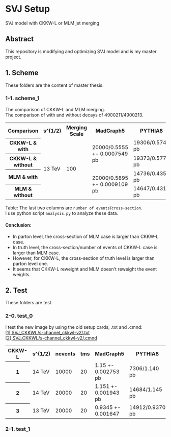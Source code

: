 # SVJ Setup
SVJ model with CKKW-L or MLM jet merging


## Abstract
This repository is modifying and optimizing SVJ model and is my master project.


## 1. Scheme
These folders are the content of master thesis.

### 1-1. scheme_1
The comparison of CKKW-L and MLM merging.  
The comparison of with and without decays of 4900211/4900213.

<table>
    <tr>
        <th>Comparison</th>
        <th>s^(1/2)</th>
        <th>Merging Scale</th>
        <th>MadGraph5</th>
        <th>PYTHIA8</th>
    </tr>
    <tr>
        <th>CKKW-L & with</th>
        <td rowspan="0">13 TeV</td>
        <td rowspan="0">100</td>
        <td rowspan="2">20000/0.5555 +- 0.0007549 pb</td>
        <td>19306/0.5746 pb</td>
    </tr>
    <tr>
        <th>CKKW-L & without</th>
        <td>19373/0.5778 pb</td>
    </tr>
    <tr>
        <th>MLM & with</th>
        <td rowspan="2">20000/0.5895 +- 0.0009109 pb</td>
        <td>14736/0.4350 pb</td>
    </tr>
    <tr>
        <th>MLM & without</th>
        <td>14647/0.4317 pb</td>
    </tr>
</table>

Table: The last two columns are `number of events`/`cross-section`.  
I use python script `analysis.py` to analyze these data.

#### Conclusion:
* In parton level, the cross-section of MLM case is larger than CKKW-L case.
* In truth level, the cross-section/number of events of CKKW-L case is larger than MLM case.
* However, for CKKW-L, the cross-section of truth level is larger than parton level one.
* It seems that CKKW-L reweight and MLM doesn't reweight the event weights.

## 2. Test
These folders are test.

### 2-0. test_0
I test the new image by using the old setup cards, .txt and .cmnd:  
[[1] SVJ_CKKWL/s-channel_ckkwl-v2/.txt](https://github.com/YW-Hsiao/SVJ_CKKWL/blob/main/s-channel_ckkwl-v2/Zpxdxd.txt)  
[[2] SVJ_CKKWL/s-channel_ckkwl-v2/.cmnd](https://github.com/YW-Hsiao/SVJ_CKKWL/blob/main/s-channel_ckkwl-v2/hepmc/svj_ckkwl-4.cmnd)  

<table>
    <tr>
        <th>CKKW-L</th>
        <th>s^(1/2)</th>
        <th>nevents</th>
        <th>tms</th>
        <th>MadGraph5</th>
        <th>PYTHIA8</th>
    </tr>
    <tr>
        <th>1</th>
        <td>14 TeV</td>
        <td>10000</td>
        <td>20</td>
        <td>1.15 +- 0.002753 pb</td>
        <td>7306/1.140 pb</td>
    </tr>
    <tr>
        <th>2</th>
        <td>14 TeV</td>
        <td>20000</td>
        <td>20</td>
        <td>1.151 +- 0.001943 pb</td>
        <td>14684/1.145 pb</td>
    </tr>
    <tr>
        <th>3</th>
        <td>13 TeV</td>
        <td>20000</td>
        <td>20</td>
        <td>0.9345 +- 0.001647</td>
        <td>14912/0.9370 pb</td>
    </tr>
</table>

### 2-1. test_1









